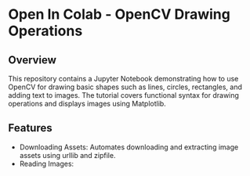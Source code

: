 # Open In Colab - OpenCV Drawing Operations

## Overview
This repository contains a Jupyter Notebook demonstrating how to use OpenCV for drawing basic shapes such as lines, circles, rectangles, and adding text to images. The tutorial covers functional syntax for drawing operations and displays images using Matplotlib.

## Features
- Downloading Assets: Automates downloading and extracting image assets using urllib and zipfile.
- Reading Images:


